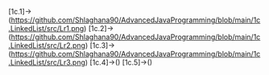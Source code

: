 [1c.1]->(https://github.com/Shlaghana90/AdvancedJavaProgramming/blob/main/1c.LinkedList/src/Lr1.png)
[1c.2]->(https://github.com/Shlaghana90/AdvancedJavaProgramming/blob/main/1c.LinkedList/src/Lr2.png)
[1c.3]->(https://github.com/Shlaghana90/AdvancedJavaProgramming/blob/main/1c.LinkedList/src/Lr3.png)
[1c.4]->()
[1c.5]->()

